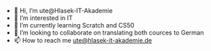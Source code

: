 - 👋 Hi, I’m ute@Hlasek-IT-Akademie
- 👀 I’m interested in IT
- 🌱 I’m currently learning Scratch and CS50
- 💞️ I’m looking to collaborate on translating both cources to German
- 📫 How to reach me ute@hlasek-it-akademie.de

<!---
Hlasek-IT-Akademie/Hlasek-IT-Akademie is a ✨ special ✨ repository because its `README.md` (this file) appears on your GitHub profile.
You can click the Preview link to take a look at your changes.
--->
